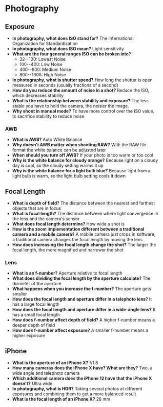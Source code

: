 # Photography

## Exposure

- **In photography, what does ISO stand for?** The International Organization for Standardization
- **In photography, what does ISO mean?** Light sensitivity
- **What are the four general ranges ISO can be broken into?**
    - 32--100: Lowest Noise
    - 100--400: Low Noise
    - 400--800: Medium Noise
    - 800--1600: High Noise
- **In photography, what is shutter speed?** How long the shutter is open measured in seconds (usually fractions of a second)
- **How do you reduce the amount of noise in a shot?** Reduce the ISO, which decreases stability
- **What is the relationship between stability and exposure?** The less stable you have to hold the camera, the noisier the image.
- **Why shoot in manual mode?** To have more control over the ISO value, to sacrifice stability to reduce noise

### AWB

- **What is AWB?** Auto White Balance
- **Why doesn't AWB matter when shooting RAW?** With the RAW file format the white balance can be adjusted later
- **When should you turn off AWB?** If your photo is too warm or too cool
- **Why is the white balance for cloudy orange?** Because light on a cloudy day is cool, so the cloudy setting warms it up
- **Why is the white balance for a light bulb blue?** Because light from a light bulb is warm, so the light bulb setting cools it down

## Focal Length

- **What is depth of field?** The distance between the nearest and farthest objects that are in focus
- **What is focal length?** The distance between where light convergence in the lens and the camera's sensor
- **What does focal length determine?** How wide a shot is
- **How is the zoom implementation different between a traditional camera and a mobile camera?** A mobile camera just crops in software, a traditional camera changes the focal length by moving the lens
- **How does increasing the focal length change the shot?** The larger the focal length, the more magnified and narrower the shot

### Lens

- **What is an f-number?** Aperture relative to focal length
- **What does dividing the focal length by the aperture calculate?** The diameter of the aperture
- **What happens when you increase the f-number?** The aperture gets smaller
- **How does the focal length and aperture differ in a telephoto lens?** It has a large focal length
- **How does the focal length and aperture differ in a wide-angle lens?** It has a small focal length
- **How does f-number affect depth of field?** A higher f-number means a deeper depth of field
- **How does f-number affect exposure?** A smaller f-number means a higher exposure

## iPhone

- **What is the aperture of an iPhone X?** f/1.8
- **How many cameras does the iPhone X have? What are they?** Two, a wide angle and telephoto camera
- **Which additional camera does the iPhone 12 have that the iPhone X doesn't?** Ultra wide
- **In photography, what is HDR?** Taking several photos at different exposures and combining them to get a more balanced result
- **What is the focal length of an iPhone X?** 28 mm
